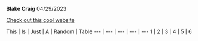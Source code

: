 **Blake Craig**
04/29/2023

[Check out this cool website](https://www.youtube.com/watch?v=dQw4w9WgXcQ)

 This | Is | Just | A | Random | Table 
 --- | --- | --- | --- | ---
 1 | 2 | 3 | 4 | 5 | 6 
 